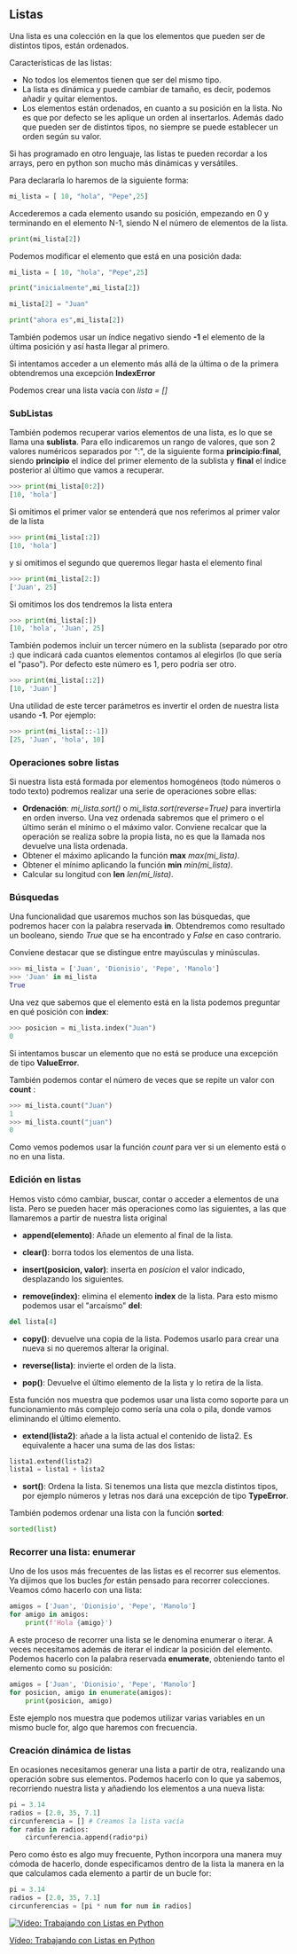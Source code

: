 ## Listas
Una lista es una colección en la que los elementos que pueden ser de distintos tipos, están ordenados.

Características de las listas:

* No todos los elementos tienen que ser del mismo tipo.
* La lista es dinámica y puede cambiar de tamaño, es decir, podemos añadir y quitar elementos.
* Los elementos están ordenados, en cuanto a su posición en la lista. No es que por defecto se les aplique un orden al insertarlos. Además dado que pueden ser de distintos tipos, no siempre se puede establecer un orden según su valor.

Si has programado en otro lenguaje, las listas te pueden recordar a los arrays, pero en python son mucho más dinámicas y versátiles.

Para declararla lo haremos de la siguiente forma:

```python
mi_lista = [ 10, "hola", "Pepe",25]
```
Accederemos a cada elemento usando su posición, empezando  en 0 y terminando en el elemento N-1, siendo N el número de elementos de la lista. 

```python
print(mi_lista[2])
```

Podemos modificar el elemento que está en una posición dada:

```python
mi_lista = [ 10, "hola", "Pepe",25]

print("inicialmente",mi_lista[2])

mi_lista[2] = "Juan"

print("ahora es",mi_lista[2])

```

También podemos usar un índice negativo siendo **-1** el elemento de la última posición y así hasta llegar al primero.

Si intentamos acceder a un elemento más allá de la última o de la primera obtendremos una excepción **IndexError**

Podemos crear una lista vacía con *lista = []*

### SubListas

También podemos recuperar varios elementos de una lista, es lo que se llama una **sublista**. Para ello indicaremos un rango de valores, que son 2 valores numéricos separados por ":", de la siguiente forma **principio:final**, siendo **principio** el índice del primer elemento de la sublista y **final** el índice posterior al último que vamos a recuperar. 

```python
>>> print(mi_lista[0:2])
[10, 'hola']
```
Si omitimos el primer valor se entenderá que nos referimos al primer valor de la lista 

```python
>>> print(mi_lista[:2])
[10, 'hola']
```

y si omitimos el segundo que queremos llegar hasta el elemento final

```python
>>> print(mi_lista[2:])
['Juan', 25]
```

Si omitimos los dos tendremos la lista entera

```python
>>> print(mi_lista[:])
[10, 'hola', 'Juan', 25]
```

También podemos incluir un tercer número en la sublista (separado por otro **:**) que indicará cada cuantos elementos contamos al elegirlos (lo que sería el "paso"). Por defecto este número es 1, pero podría ser otro. 

```python
>>> print(mi_lista[::2])
[10, 'Juan']
```

Una utilidad de este tercer parámetros es invertir el orden de nuestra lista usando **-1**. Por ejemplo:

```python
>>> print(mi_lista[::-1])
[25, 'Juan', 'hola', 10]
```

### Operaciones sobre listas

Si nuestra lista está formada por elementos homogéneos (todo números o todo texto) podremos realizar una serie de operaciones sobre ellas:

* **Ordenación**: *mi_lista.sort()* o *mi_lista.sort(reverse=True)* para invertirla en orden inverso. Una vez ordenada sabremos que el primero o el último serán el mínimo o el máximo valor. Conviene recalcar que la operación se realiza sobre la propia lista, no es que la llamada nos devuelve una lista ordenada.
* Obtener el máximo aplicando la función **max** *max(mi_lista)*.
* Obtener el mínimo aplicando la función **min** *min(mi_lista)*.
* Calcular su longitud con **len** *len(mi_lista)*.

### Búsquedas

Una funcionalidad que usaremos muchos son las búsquedas, que podremos hacer con la palabra reservada **in**. Obtendremos como resultado un booleano, siendo *True* que se ha encontrado y *False* en caso contrario.

Conviene destacar que se distingue entre mayúsculas y minúsculas.

```python
>>> mi_lista = ['Juan', 'Dionisio', 'Pepe', 'Manolo']
>>> 'Juan' in mi_lista
True
```

Una vez que sabemos que el elemento está en la lista podemos preguntar en qué posición con **index**:

```python
>>> posicion = mi_lista.index("Juan")
0
```

Si intentamos buscar un elemento que no está se produce una excepción de tipo **ValueError**.

También podemos contar el número de veces que se repite un valor con **count** :

```python
>>> mi_lista.count("Juan")
1
>>> mi_lista.count("juan")
0
```

Como vemos podemos usar la función *count* para ver si un elemento está o no en una lista.

### Edición en listas

Hemos visto cómo cambiar, buscar, contar o acceder a elementos de una lista. Pero se pueden hacer más operaciones como las siguientes, a las que llamaremos a partir de nuestra lista original

* **append(elemento)**: Añade un elemento al final de la lista.
* **clear()**: borra todos los elementos de una lista.

* **insert(posicion, valor)**: inserta en *posicion* el valor indicado, desplazando los siguientes.
* **remove(index)**: elimina el elemento **index** de la lista. 
Para esto mismo podemos usar el "arcaísmo" **del**:
```python
del lista[4]
```
* **copy()**: devuelve una copia de la lista. Podemos usarlo para crear una nueva si no queremos alterar la original.

* **reverse(lista)**: invierte el orden de la lista.
* **pop()**:  Devuelve el último elemento de la lista y lo retira de la lista.

Esta función nos muestra que podemos usar una lista como soporte para un funcionamiento más complejo como sería una cola o pila, donde vamos eliminando el último elemento.

* **extend(lista2)**: añade a la lista actual el contenido de lista2. Es equivalente a hacer una suma de las dos listas:

 ```python
 lista1.extend(lista2)
 lista1 = lista1 + lista2
```

* **sort()**: Ordena la lista. Si tenemos una lista que mezcla distintos tipos, por ejemplo números y letras nos dará una excepción de tipo **TypeError**.

También podemos ordenar una lista con la función **sorted**:
```python
sorted(list)
```

### Recorrer una lista: enumerar

Uno de los usos más frecuentes de las listas es el recorrer sus elementos. Ya dijimos que  los bucles *for* están pensado para recorrer colecciones. Veamos cómo hacerlo con una lista:

```python
amigos = ['Juan', 'Dionisio', 'Pepe', 'Manolo']
for amigo in amigos:
    print(f'Hola {amigo}')
```

A este proceso de recorrer una lista se le denomina enumerar o iterar. A veces necesitamos además de iterar el indicar la posición del elemento. Podemos hacerlo con la palabra reservada **enumerate**, obteniendo tanto el elemento como su posición:


```python
amigos = ['Juan', 'Dionisio', 'Pepe', 'Manolo']
for posicion, amigo in enumerate(amigos):
    print(posicion, amigo)

```

Este ejemplo nos muestra que podemos utilizar varias variables en un mismo bucle for, algo que haremos con frecuencia.

### Creación dinámica de listas

En ocasiones necesitamos generar una lista a partir de otra, realizando una operación sobre sus elementos. Podemos hacerlo con lo que ya sabemos, recorriendo nuestra lista y añadiendo los elementos a una nueva lista:

```python
pi = 3.14
radios = [2.0, 35, 7.1]
circunferencia = [] # Creamos la lista vacía
for radio in radios:
    circunferencia.append(radio*pi)
```
Pero como ésto es algo muy frecuente, Python incorpora una manera muy cómoda de hacerlo, donde especificamos dentro de la lista la manera en la que calculamos cada elemento a partir de un bucle for:

```python
pi = 3.14
radios = [2.0, 35, 7.1]
circunferencias = [pi * num for num in radios]
```

[![Vídeo: Trabajando con Listas en Python](https://img.youtube.com/vi/44rPMemhdzE/0.jpg)](https://drive.google.com/file/d/1uHROJwujxI98syI3Sy63mp4N299mqrgd/view?usp=sharing)

[Vídeo: Trabajando con Listas en Python](https://drive.google.com/file/d/1uHROJwujxI98syI3Sy63mp4N299mqrgd/view?usp=sharing)


